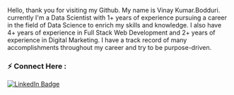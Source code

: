 
<img src="https://komarev.com/ghpvc/?username=VinayKumarBodduri&style=flat-square&color=blue" alt=""/>


Hello, thank you for visiting my Github. My name is Vinay Kumar.Bodduri. currently I'm a Data Scientist with 1+ years of experience pursuing a career in the field of Data Science to enrich my skills and knowledge. I also have 4+ years of experience in Full Stack Web Development and 2+ years of experience in Digital Marketing. I have a track record of many accomplishments throughout my career and try to be purpose-driven.



### :zap: Connect Here :
<div id="badges">
<a href="https://www.linkedin.com/in/vinaykumarbodduri/">
  <img src="https://img.shields.io/badge/LinkedIn-blue?style=for-the-badge&logo=linkedin&logoColor=white" alt="LinkedIn Badge"/>
  </a>
</div>
